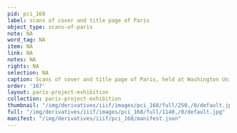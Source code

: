 ```yaml
---
pid: pci_168
label: scans of cover and title page of Paris
object_type: scans-of-paris
note: NA
word_tag: NA
item: NA
link: NA
notes: NA
rights: NA
selection: NA
caption: Scans of cover and title page of Paris, held at Washington University Libraries
order: '167'
layout: paris-project-exhibition
collection: paris-project-exhibition
thumbnail: "/img/derivatives/iiif/images/pci_168/full/250,/0/default.jpg"
full: "/img/derivatives/iiif/images/pci_168/full/1140,/0/default.jpg"
manifest: "/img/derivatives/iiif/pci_168/manifest.json"
---
```

